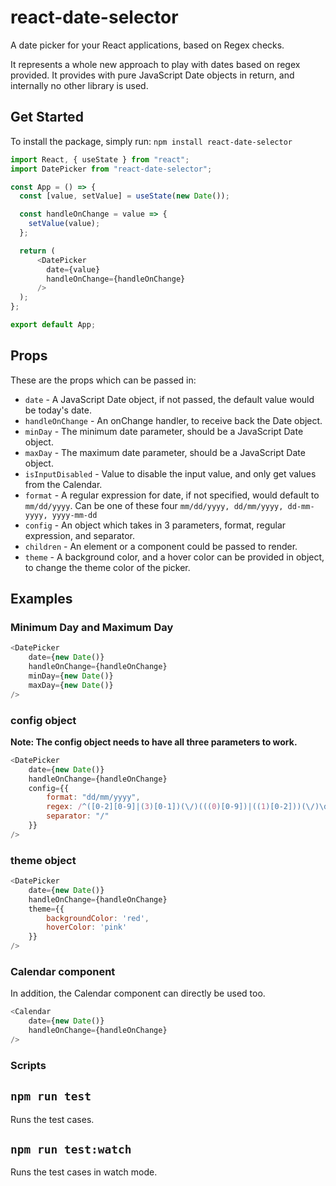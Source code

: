 # react-date-selector

A date picker for your React applications, based on Regex checks.

It represents a whole new approach to play with dates based on regex provided. It provides with pure JavaScript Date objects in return, and internally no other library is used.

## Get Started

To install the package, simply run:
```npm install react-date-selector```

```js
import React, { useState } from "react";
import DatePicker from "react-date-selector";

const App = () => {
  const [value, setValue] = useState(new Date());

  const handleOnChange = value => {
    setValue(value);
  };

  return (
      <DatePicker
        date={value}
        handleOnChange={handleOnChange}
      />
  );
};

export default App;
```

## Props

These are the props which can be passed in:

- `date` - A JavaScript Date object, if not passed, the default value would be today's date. 
- `handleOnChange` - An onChange handler, to receive back the Date object.
- `minDay` - The minimum date parameter, should be a JavaScript Date object.
- `maxDay` - The maximum date parameter, should be a JavaScript Date object.
- `isInputDisabled` - Value to disable the input value, and only get values from the Calendar.
- `format` - A regular expression for date, if not specified, would default to `mm/dd/yyyy`. Can be one of these four `mm/dd/yyyy, dd/mm/yyyy, dd-mm-yyyy, yyyy-mm-dd`
- `config` - An object which takes in 3 parameters, format, regular expression, and separator.
- `children` - An element or a component could be passed to render. 
-  `theme` - A background color, and a hover color can be provided in object, to change the theme color of the picker.

## Examples

### Minimum Day and Maximum Day

```js
<DatePicker
    date={new Date()}
    handleOnChange={handleOnChange}
    minDay={new Date()}
    maxDay={new Date()}
/>
```

### config object
**Note: The config object needs to have all three parameters to work.**

```js
<DatePicker
    date={new Date()}
    handleOnChange={handleOnChange}
    config={{
        format: "dd/mm/yyyy",
        regex: /^([0-2][0-9]|(3)[0-1])(\/)(((0)[0-9])|((1)[0-2]))(\/)\d{4}$/,
        separator: "/"
    }}
/>
```

### theme object

```js
<DatePicker
    date={new Date()}
    handleOnChange={handleOnChange}
    theme={{
        backgroundColor: 'red',
        hoverColor: 'pink'
    }}
/>
```

### Calendar component
In addition, the Calendar component can directly be used too. 

```js
<Calendar
    date={new Date()}
    handleOnChange={handleOnChange}
/>
```

### Scripts

## `npm run test`
Runs the test cases.

## `npm run test:watch`
Runs the test cases in watch mode.